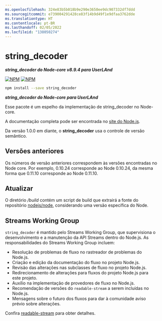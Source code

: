 ```yaml
---
ms.openlocfilehash: 324e83b5b018b9e290e3650ee9dc907332df7ddd
ms.sourcegitcommit: e739004291428ce83f14b9d49f1e9dfaa3762dde
ms.translationtype: HT
ms.contentlocale: pt-BR
ms.lasthandoff: 02/05/2022
ms.locfileid: "138050274"
---
```

# <a name="string_decoder"></a>string_decoder

***string_decoder do Node-core v8.9.4 para UserLAnd***


[![NPM](https://nodei.co/npm/string_decoder.png?downloads=true&downloadRank=true)](https://nodei.co/npm/string_decoder/)
[![NPM](https://nodei.co/npm-dl/string_decoder.png?&months=6&height=3)](https://nodei.co/npm/string_decoder/)


```bash
npm install --save string_decoder
```

***string_decoder do Node-core para UserLAnd***

Esse pacote é um espelho da implementação de string_decoder no Node-core.

A documentação completa pode ser encontrada no [site do Node.js](https://nodejs.org/dist/v8.9.4/docs/api/).

Da versão 1.0.0 em diante, o **string_decoder** usa o controle de versão semântico.

## <a name="previous-versions"></a>Versões anteriores

Os números de versão anteriores correspondem às versões encontradas no Node core. Por exemplo, 0.10.24 corresponde ao Node 0.10.24, da mesma forma que 0.11.10 corresponde ao Node 0.11.10.

## <a name="update"></a>Atualizar

O diretório */build* contém um script de build que extrairá a fonte do repositório [nodejs/node](https://github.com/nodejs/node), considerando uma versão específica do Node.

## <a name="streams-working-group"></a>Streams Working Group

`string_decoder` é mantido pelo Streams Working Group, que supervisiona o desenvolvimento e a manutenção da API Streams dentro do Node.js. As responsabilidades do Streams Working Group incluem:

* Resolução de problemas de fluxo no rastreador de problemas do Node.js.
* Criação e edição da documentação do fluxo no projeto Node.js.
* Revisão das alterações nas subclasses de fluxo no projeto Node.js.
* Redirecionamento de alterações para fluxos do projeto Node.js para este projeto.
* Auxílio na implementação de provedores de fluxo no Node.js.
* Recomendação de versões do `readable-stream` a serem incluídas no Node.js.
* Mensagens sobre o futuro dos fluxos para dar à comunidade aviso prévio sobre alterações.

Confira [readable-stream](https://github.com/nodejs/readable-stream) para obter detalhes.
